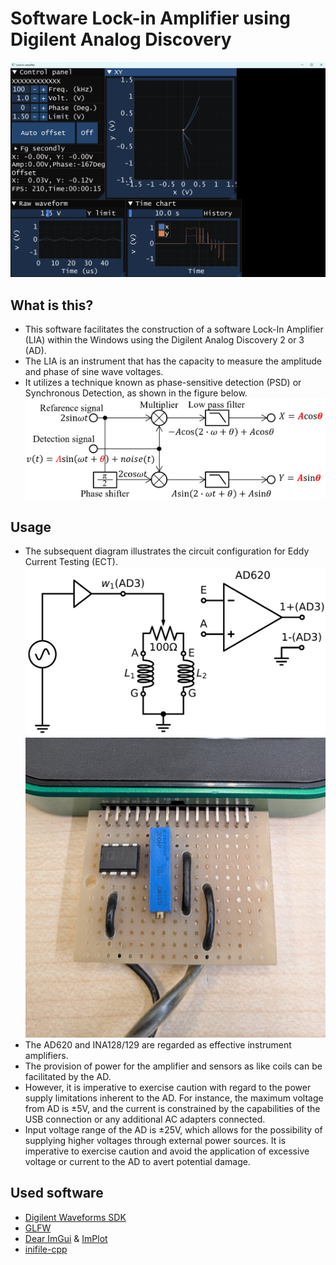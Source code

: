# Software Lock-in Amplifier using Digilent Analog Discovery
  ![Hard copy](./docs/images/HardCopy.png)
## What is this?
  - This software facilitates the construction of a software Lock-In Amplifier (LIA) within the Windows using the Digilent Analog Discovery 2 or 3 (AD).
  - The LIA is an instrument that has the capacity to measure the amplitude and phase of sine wave voltages.
  - It utilizes a technique known as phase-sensitive detection (PSD) or Synchronous Detection, as shown in the figure below.
  ![PSD](./docs/images/PSD.png)
## Usage
  - The subsequent diagram illustrates the circuit configuration for Eddy Current Testing (ECT).
  ![Circuit](./docs/images/Circuit.svg)
  ![Photo of Circuit](./docs/images/PhotoOfCircuit.jpg)
  - The AD620 and INA128/129 are regarded as effective instrument amplifiers.
  - The provision of power for the amplifier and sensors as like coils can be facilitated by the AD.
  - However, it is imperative to exercise caution with regard to the power supply limitations inherent to the AD. For instance, the maximum voltage from AD is ±5V, and the current is constrained by the capabilities of the USB connection or any additional AC adapters connected.
  - Input voltage range of the AD is ±25V, which allows for the possibility of supplying higher voltages through external power sources. It is imperative to exercise caution and avoid the application of excessive voltage or current to the AD to avert potential damage.
## Used software
  - [Digilent Waveforms SDK](https://digilent.com/reference/software/waveforms/waveforms-sdk/reference-manual)
  - [GLFW](https://www.glfw.org/)
  - [Dear ImGui](https://github.com/ocornut/imgui) & [ImPlot](https://github.com/epezent/implot)
  - [inifile-cpp](https://github.com/Rookfighter/inifile-cpp)
